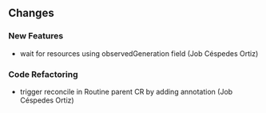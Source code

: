 ## Changes

### New Features

* wait for resources using observedGeneration field (Job Céspedes Ortiz)

### Code Refactoring

* trigger reconcile in Routine parent CR by adding annotation (Job Céspedes Ortiz)
